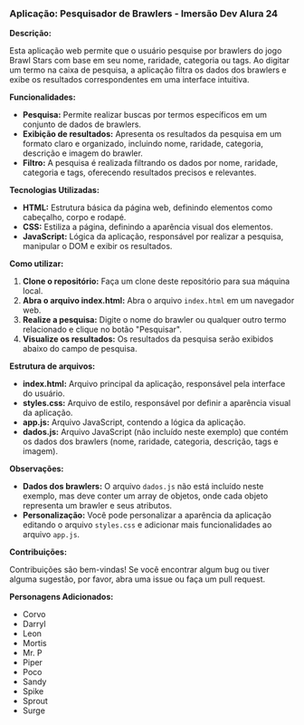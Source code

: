 ### **Aplicação: Pesquisador de Brawlers - Imersão Dev Alura 24**

**Descrição:**

Esta aplicação web permite que o usuário pesquise por brawlers do jogo Brawl Stars com base em seu nome, raridade, categoria ou tags. Ao digitar um termo na caixa de pesquisa, a aplicação filtra os dados dos brawlers e exibe os resultados correspondentes em uma interface intuitiva.

**Funcionalidades:**

* **Pesquisa:** Permite realizar buscas por termos específicos em um conjunto de dados de brawlers.
* **Exibição de resultados:** Apresenta os resultados da pesquisa em um formato claro e organizado, incluindo nome, raridade, categoria, descrição e imagem do brawler.
* **Filtro:** A pesquisa é realizada filtrando os dados por nome, raridade, categoria e tags, oferecendo resultados precisos e relevantes.

**Tecnologias Utilizadas:**

* **HTML:** Estrutura básica da página web, definindo elementos como cabeçalho, corpo e rodapé.
* **CSS:** Estiliza a página, definindo a aparência visual dos elementos.
* **JavaScript:** Lógica da aplicação, responsável por realizar a pesquisa, manipular o DOM e exibir os resultados.

**Como utilizar:**

1. **Clone o repositório:** Faça um clone deste repositório para sua máquina local.
2. **Abra o arquivo index.html:** Abra o arquivo `index.html` em um navegador web.
3. **Realize a pesquisa:** Digite o nome do brawler ou qualquer outro termo relacionado e clique no botão "Pesquisar".
4. **Visualize os resultados:** Os resultados da pesquisa serão exibidos abaixo do campo de pesquisa.

**Estrutura de arquivos:**

* **index.html:** Arquivo principal da aplicação, responsável pela interface do usuário.
* **styles.css:** Arquivo de estilo, responsável por definir a aparência visual da aplicação.
* **app.js:** Arquivo JavaScript, contendo a lógica da aplicação.
* **dados.js:** Arquivo JavaScript (não incluído neste exemplo) que contém os dados dos brawlers (nome, raridade, categoria, descrição, tags e imagem).

**Observações:**

* **Dados dos brawlers:** O arquivo `dados.js` não está incluído neste exemplo, mas deve conter um array de objetos, onde cada objeto representa um brawler e seus atributos.
* **Personalização:** Você pode personalizar a aparência da aplicação editando o arquivo `styles.css` e adicionar mais funcionalidades ao arquivo `app.js`.

**Contribuições:**

Contribuições são bem-vindas! Se você encontrar algum bug ou tiver alguma sugestão, por favor, abra uma issue ou faça um pull request.

**Personagens Adicionados:**
 * Corvo
 * Darryl
 * Leon
 * Mortis
 * Mr. P
 * Piper
 * Poco
 * Sandy
 * Spike
 * Sprout
 * Surge


